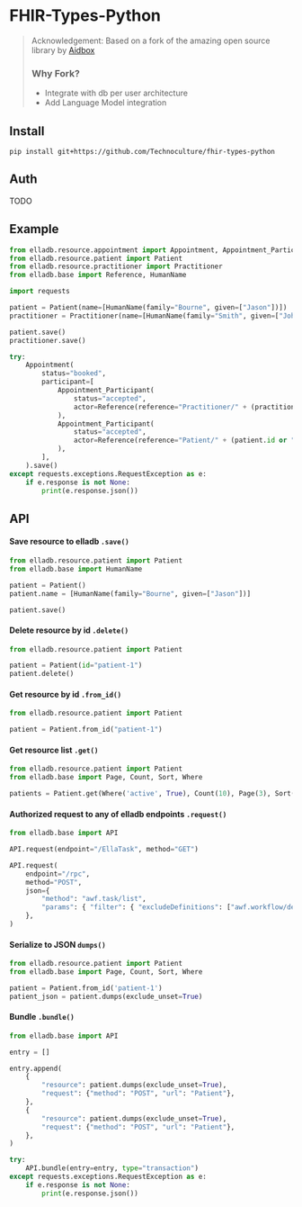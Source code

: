 # FHIR-Types-Python

> Acknowledgement: Based on a fork of the amazing open source library by [Aidbox](https://aidbox.app/)
>
> ### Why Fork?
> - Integrate with db per user architecture
> - Add Language Model integration

## Install

```shell
pip install git+https://github.com/Technoculture/fhir-types-python
```

## Auth
TODO

## Example

```python
from elladb.resource.appointment import Appointment, Appointment_Participant
from elladb.resource.patient import Patient
from elladb.resource.practitioner import Practitioner
from elladb.base import Reference, HumanName

import requests

patient = Patient(name=[HumanName(family="Bourne", given=["Jason"])])
practitioner = Practitioner(name=[HumanName(family="Smith", given=["John"])])

patient.save()
practitioner.save()

try:
    Appointment(
        status="booked",
        participant=[
            Appointment_Participant(
                status="accepted",
                actor=Reference(reference="Practitioner/" + (practitioner.id or "")),
            ),
            Appointment_Participant(
                status="accepted",
                actor=Reference(reference="Patient/" + (patient.id or "")),
            ),
        ],
    ).save()
except requests.exceptions.RequestException as e:
    if e.response is not None:
        print(e.response.json())
```

## API

#### Save resource to elladb `.save()`

```python
from elladb.resource.patient import Patient
from elladb.base import HumanName

patient = Patient()
patient.name = [HumanName(family="Bourne", given=["Jason"])]

patient.save()
```

#### Delete resource by id `.delete()`

```python
from elladb.resource.patient import Patient

patient = Patient(id="patient-1")
patient.delete()
```

#### Get resource by id `.from_id()`

```python
from elladb.resource.patient import Patient

patient = Patient.from_id("patient-1")
```

#### Get resource list `.get()`

```python
from elladb.resource.patient import Patient
from elladb.base import Page, Count, Sort, Where

patients = Patient.get(Where('active', True), Count(10), Page(3), Sort('created_at', 'desc'))
```

#### Authorized request to any of elladb endpoints `.request()`

```python
from elladb.base import API

API.request(endpoint="/EllaTask", method="GET")

API.request(
    endpoint="/rpc",
    method="POST",
    json={
        "method": "awf.task/list",
        "params": { "filter": { "excludeDefinitions": ["awf.workflow/decision-task"] }},
    },
)
```

#### Serialize to JSON `dumps()`

```python
from elladb.resource.patient import Patient
from elladb.base import Page, Count, Sort, Where

patient = Patient.from_id('patient-1')
patient_json = patient.dumps(exclude_unset=True)
```

#### Bundle `.bundle()`

```python
from elladb.base import API

entry = []

entry.append(
    {
        "resource": patient.dumps(exclude_unset=True),
        "request": {"method": "POST", "url": "Patient"},
    },
    {
        "resource": patient.dumps(exclude_unset=True),
        "request": {"method": "POST", "url": "Patient"},
    },
)

try:
    API.bundle(entry=entry, type="transaction")
except requests.exceptions.RequestException as e:
    if e.response is not None:
        print(e.response.json())
```

